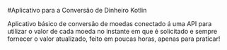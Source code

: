 #Aplicativo para a Conversão de Dinheiro Kotlin

Aplicativo básico de conversão de moedas conectado á uma API para utilizar o valor de cada moeda no instante em que é solicitado e sempre fornecer o valor atualizado, feito em poucas horas, apenas para praticar!
